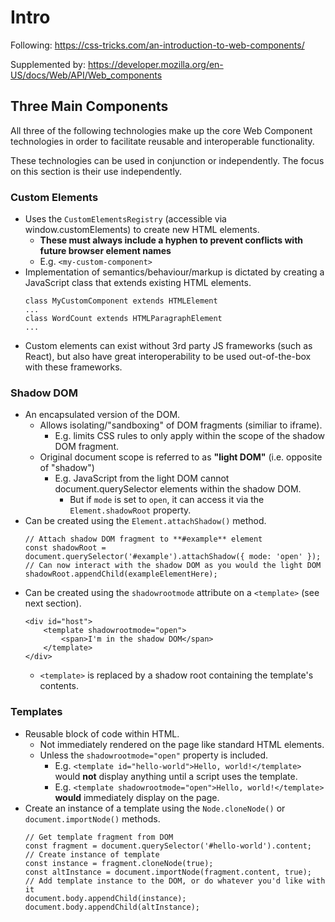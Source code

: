 # Intro
Following: https://css-tricks.com/an-introduction-to-web-components/

Supplemented by: https://developer.mozilla.org/en-US/docs/Web/API/Web_components

## Three Main Components
All three of the following technologies make up the core Web Component technologies in order to facilitate reusable and interoperable functionality.

These technologies can be used in conjunction or independently. The focus on this section is their use independently.

### Custom Elements
- Uses the `CustomElementsRegistry` (accessible via window.customElements) to create new HTML elements.
    - **These must always include a hyphen to prevent conflicts with future browser element names**
    - E.g. `<my-custom-component>`
- Implementation of semantics/behaviour/markup is dictated by creating a JavaScript class that extends existing HTML elements.
    ```
    class MyCustomComponent extends HTMLElement
    ...
    class WordCount extends HTMLParagraphElement
    ...
    ```
- Custom elements can exist without 3rd party JS frameworks (such as React), but also have great interoperability to be used out-of-the-box with these frameworks.

### Shadow DOM
- An encapsulated version of the DOM.
    - Allows isolating/"sandboxing" of DOM fragments (similiar to iframe).
        - E.g. limits CSS rules to only apply within the scope of the shadow DOM fragment.
    - Original document scope is referred to as **"light DOM"** (i.e. opposite of "shadow")
        - E.g. JavaScript from the light DOM cannot document.querySelector elements within the shadow DOM.
            - But if `mode` is set to `open`, it can access it via the `Element.shadowRoot` property.
- Can be created using the `Element.attachShadow()` method.
    ```
    // Attach shadow DOM fragment to **#example** element
    const shadowRoot = document.querySelector('#example').attachShadow({ mode: 'open' });
    // Can now interact with the shadow DOM as you would the light DOM
    shadowRoot.appendChild(exampleElementHere);
    ```
- Can be created using the `shadowrootmode` attribute on a `<template>` (see next section).
    ```
    <div id="host">
        <template shadowrootmode="open">
            <span>I'm in the shadow DOM</span>
        </template>
    </div>
    ```
    - `<template>` is replaced by a shadow root containing the template's contents.

### Templates
- Reusable block of code within HTML.
    - Not immediately rendered on the page like standard HTML elements.
    - Unless the `shadowrootmode="open"` property is included.
        - E.g. `<template id="hello-world">Hello, world!</template>` would **not** display anything until a script uses the template.
        - E.g. `<template shadowrootmode="open">Hello, world!</template>` **would** immediately display on the page.
- Create an instance of a template using the `Node.cloneNode()` or `document.importNode()` methods.
    ```
    // Get template fragment from DOM
    const fragment = document.querySelector('#hello-world').content;
    // Create instance of template
    const instance = fragment.cloneNode(true);
    const altInstance = document.importNode(fragment.content, true);
    // Add template instance to the DOM, or do whatever you'd like with it
    document.body.appendChild(instance);
    document.body.appendChild(altInstance);
    ```